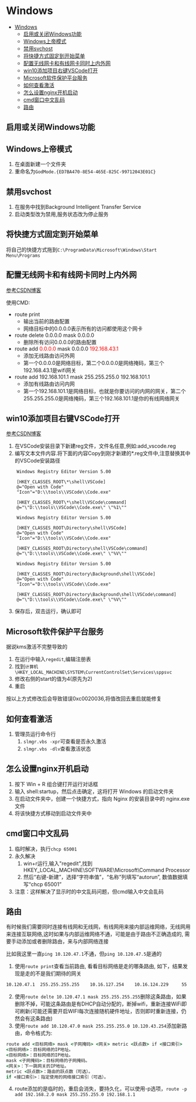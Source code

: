# Windows

- [Windows](#windows)
	- [启用或关闭Windows功能](#启用或关闭windows功能)
	- [Windows上帝模式](#windows上帝模式)
	- [禁用svchost](#禁用svchost)
	- [将快捷方式固定到开始菜单](#将快捷方式固定到开始菜单)
	- [配置无线网卡和有线网卡同时上内外网](#配置无线网卡和有线网卡同时上内外网)
	- [win10添加项目右键VSCode打开](#win10添加项目右键vscode打开)
	- [Microsoft软件保护平台服务](#microsoft软件保护平台服务)
	- [如何查看激活](#如何查看激活)
	- [怎么设置nginx开机启动](#怎么设置nginx开机启动)
	- [cmd窗口中文乱码](#cmd窗口中文乱码)
	- [路由](#路由)

## 启用或关闭Windows功能


## Windows上帝模式

1. 在桌面新建一个文件夹
2. 重命名为`GodMode.{ED7BA470-8E54-465E-825C-99712043E01C}`


## 禁用svchost

1. 在服务中找到Background Intelligent Transfer Service
2. 启动类型改为禁用,服务状态改为停止服务


## 将快捷方式固定到开始菜单

将自己的快捷方式拖到``C:\ProgramData\Microsoft\Windows\Start Menu\Programs``


## 配置无线网卡和有线网卡同时上内外网
[参考CSDN博客](https://blog.csdn.net/qq_33819574/article/details/81026539)

使用CMD:

- route print
    - 输出当前的路由配置
    - 网络目标中的0.0.0.0表示所有的访问都使用这个网卡
- route delete 0.0.0.0 mask 0.0.0.0
    + 删除所有访问0.0.0.0的路由配置
- route add <font color="red">0.0.0.0</font> mask 0.0.0.0 <font color="red">192.168.43.1</font>
    + 添加无线路由访问外网
    + 第一个0.0.0.0是网络目标，第二个0.0.0.0是网络掩码，第三个192.168.43.1是wifi网关
- route add 192.168.101.1 mask 255.255.255.0 192.168.101.1 
    + 添加有线路由访问内网
    + 第一个192.168.101.1是网络目标，也就是你要访问的内网的网关，第二个255.255.255.0是网络掩码，第三个192.168.101.1是你的有线网络网关

## win10添加项目右键VSCode打开

[参考CSDN博客](https://blog.csdn.net/qq_31424825/article/details/84325084)

1. 在VSCode安装目录下新建reg文件，文件名任意,例如:add_vscode.reg
2. 编写文本文件内容.将下面的内容Copy到刚才新建的*.reg文件中,注意替换其中的VSCode安装路径
```reg
	Windows Registry Editor Version 5.00
	
	[HKEY_CLASSES_ROOT\*\shell\VSCode]
	@="Open with Code"
	"Icon"="D:\\tools\\VSCode\\Code.exe"
	
	[HKEY_CLASSES_ROOT\*\shell\VSCode\command]
	@="\"D:\\tools\\VSCode\\Code.exe\" \"%1\""
	
	Windows Registry Editor Version 5.00
	
	[HKEY_CLASSES_ROOT\Directory\shell\VSCode]
	@="Open with Code"
	"Icon"="D:\\tools\\VSCode\\Code.exe"
	
	[HKEY_CLASSES_ROOT\Directory\shell\VSCode\command]
	@="\"D:\\tools\\VSCode\\Code.exe\" \"%V\""
	
	Windows Registry Editor Version 5.00
	
	[HKEY_CLASSES_ROOT\Directory\Background\shell\VSCode]
	@="Open with Code"
	"Icon"="D:\\tools\\VSCode\\Code.exe"
	
	[HKEY_CLASSES_ROOT\Directory\Background\shell\VSCode\command]
	@="\"D:\\tools\\VSCode\\Code.exe\" \"%V\"" 
```
3. 保存后，双击运行，确认即可

## Microsoft软件保护平台服务

据说kms激活不完整导致的

1. 在运行中输入`regedit`,编辑注册表
2. 找到`计算机\HKEY_LOCAL_MACHINE\SYSTEM\CurrentControlSet\Services\sppsvc`
3. 修改右侧的start的值为4(原先为2)
4. 重启

按以上方式修改后会导致错误0xc0020036,将值改回去重启就能修复

## 如何查看激活

1. 管理员运行命令行
   1. `slmgr.vbs -xpr`可查看是否永久激活
   2. `slmgr.vbs -dlv`查看激活状态

## 怎么设置nginx开机启动

1. 按下 Win + R 组合键打开运行对话框
2. 输入 shell:startup，然后点击确定，这将打开 Windows 的启动文件夹
3. 在启动文件夹中，创建一个快捷方式，指向 Nginx 的安装目录中的 nginx.exe 文件
4. 将该快捷方式移动到启动文件夹中

## cmd窗口中文乱码

1. 临时解决，执行`chcp 65001`
2. 永久解决
   1. win+r运行,输入"regedit",找到HKEY_LOCAL_MACHINE\SOFTWARE\Microsoft\Command Processor
   2. 然后“右键-新建”，选择“字符串值”，“名称”列填写“autorun”, 数值数据填写“chcp 65001”
3. 注意：这样解决了显示时的中文乱码问题，但cmd输入中文会乱码

## 路由

有时候我们需要同时连接有线网和无线网，有线网用来接内部运维网络，无线网用来连接互联网络,这时如果与内部运维网络不通，可能是由于路由不正确造成的, 需要手动添加或者删除路由，来与内部网络连接  

比如我这里一直`ping 10.120.47.1`不通，但`ping 10.120.47.5`是通的

1. 使用`route print`查看当前路由, 看看目标网络是走的哪条路由, 如下，结果发现是走的不是我们期待的网关
```cmd
10.120.47.1  255.255.255.255    10.16.127.254    10.16.124.229     55
```
2. 使用`route delte 10.120.47.1 mask 255.255.255.255`删除这条路由，如果删除不掉，可能这条路由是有DHCP自动分配的，断掉wifi，重新连接WiFi即可刷新(可能还需要开启WIFI每次连接随机硬件地址，否则即时重新连接，仍然会有这条路由)
3. 使用`route add 10.120.47.0 mask 255.255.255.0 10.120.43.254`添加新路由，命令格式为:
```cmd
route add <目标网络> mask <子网掩码> <网关> metric <跃点数> if <接口索引>
<目标网络>：目标网络的IP地址。
<目标网络>：目标网络的IP地址。
mask <子网掩码>：目标网络的子网掩码。
<网关>：下一跳网关的IP地址。
metric <跃点数>：路由的跃点数（可选）。
if <接口索引>：指定使用的网络接口索引（可选）。
```
4. route添加的是临时的，重启会消失，要持久化，可以使用-p选项，`route -p add 192.168.2.0 mask 255.255.255.0 192.168.1.1`